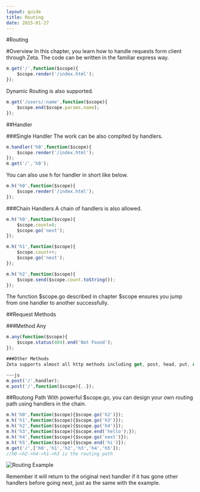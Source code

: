```yaml
---
layout: guide
title: Routing
date: 2015-01-27
---
```


#Routing


#Overview
In this chapter, you learn how to handle requests form client through Zeta. The code can be written in the familiar express way.

~~~js
m.get('/',function($scope){
	$scope.render('/index.html');
});
~~~

Dynamic Routing is also supported.

~~~js
m.get('/users/:name',function($scope){
	$scope.end($scope.params.name);
});
~~~

##Handler

###Single Handler
The work can be also complted by handlers.

~~~js
m.handler('h0',function($scope){
	$scope.render('/index.html');
});
m.get('/','h0');
~~~
You can also use h for handler in short like below.

~~~js
m.h('h0',function($scope){
	$scope.render('/index.html');
});
~~~

###Chain Handlers
A chain of handlers is also allowed.

~~~js
m.h('h0',function($scope){
	$scope.count=0;
	$scope.go('next');
});

m.h('h1',function($scope){
	$scope.count++;
	$scope.go('next');
});

m.h('h2',function($scope){
	$scope.send($scope.count.toString());
});
~~~
The function $scope.go described in chapter $scope ensures you jump from one handler to another successfully.

##Request Methods

###Method Any

~~~js
m.any(function($scope){
	$scope.status(404).end('Not Found');
});

###Other Methods
Zeta supports almost all http methods including get, post, head, put, delete, option, trace and any. All methods except any have the same interface. Here is an instance for post.

~~~js
m.post('/',handler);
m.post('/',function($scope){..});
~~~

##Routong Path
With powerful $scope.go, you can design your own routing path using handlers in the chain.

~~~js
m.h('h0',function($scope){$scope.go('h2')});
m.h('h1',function($scope){$scope.go('h3')});
m.h('h2',function($scope){$scope.go('h4')});
m.h('h3',function($scope){$scope.end('hello');});
m.h('h4',function($scope){$scope.go('next')});
m.h('h5',function($scope){$scope.end('hi')});
m.get('/',['h0','h1','h2','h3','h4','h5']);
//h0->h2->h4->h1->h3 is the routing path
~~~

![Routing Example]({{site.url}}/img/routing.png)

Remember it will return to the original next handler if it has gone other handlers before going next, just as the same with the example.

